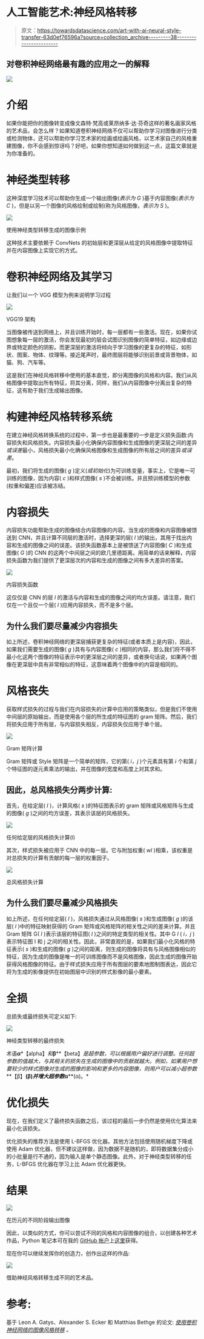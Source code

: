 # 人工智能艺术:神经风格转移

> 原文：<https://towardsdatascience.com/art-with-ai-neural-style-transfer-63d0ef76596a?source=collection_archive---------38----------------------->

## 对卷积神经网络最有趣的应用之一的解释

![](img/cb67f137ec9f4dfbfe1e3e8c6ca1ca72.png)

# 介绍

如果你能把你的图像转变成像文森特·梵高或莱昂纳多·达·芬奇这样的著名画家风格的艺术品，会怎么样？如果知道卷积神经网络不仅可以帮助你学习对图像进行分类或检测物体，还可以帮助你学习艺术家的绘画或绘画风格，以艺术家自己的风格重建图像，你不会感到惊讶吗？好吧，如果你想知道如何做到这一点，这篇文章就是为你准备的。

# 神经类型转移

这种深度学习技术可以帮助你生成一个输出图像(*表示为 G* )基于内容图像(*表示为 C* )，但是以另一个图像的风格绘制或绘制(称为风格图像，*表示为 S* )。

![](img/ab82c975149dd48568716c4bbe9c6df0.png)

使用神经类型转移生成的图像示例

这种技术主要依赖于 ConvNets 的初始层和更深层从给定的风格图像中提取特征并在内容图像上实现它的方式。

# 卷积神经网络及其学习

让我们以一个 VGG 模型为例来说明学习过程

![](img/b465925df2f939fce6fe6c09e90644a5.png)

VGG19 架构

当图像被传送到网络上，并且训练开始时，每一层都有一些激活。现在，如果你试图想象每一层的激活，你会发现最初的层会试图识别图像的简单特征，如边缘或边界或特定颜色的阴影。而更深层的激活将倾向于学习图像的更复杂的特征，如形状、图案、物体、纹理等。接近尾声时，最终图层将能够识别前景或背景物体，如猫、狗、汽车等。

这是我们在神经风格转移中使用的基本直觉，即分离图像的风格和内容。我们从风格图像中提取出所有特征，将其分离，同样，我们从内容图像中分离出复杂的特征，这有助于我们生成输出图像。

# 构建神经风格转移系统

在建立神经风格转换系统的过程中，第一步也是最重要的一步是定义损失函数:内容损失和风格损失。内容损失最小化确保内容图像和生成图像的更深层之间的差异*或误差*最小，风格损失最小化确保风格图像和生成图像的所有层之间的差异*或误差*。

最初，我们将生成的图像( *g* )定义(*或初始化*)为可训练变量，事实上，它是唯一可训练的图像，因为内容( *c* )和样式图像( *s* )不会被训练。并且预训练模型的参数(权重和偏差)应该被冻结。

# 内容损失

内容损失功能帮助生成的图像结合内容图像的内容。当生成的图像和内容图像被馈送到 CNN，并且计算不同层的激活时，选择更深的层( *l* )的输出，其用于找出内容和生成的图像之间的误差。该损失函数基本上是被馈送了内容图像( *C* )和生成图像( *G* )的 CNN 的这两个中间层之间的欧几里德距离。用简单的话来解释，内容损失函数为我们提供了更深层次的内容和生成的图像之间有多大差异的答案。

![](img/324c9400223e8d5c87ce48645d2710a6.png)

内容损失函数

这仅仅是 CNN 的层 *l* 的激活与内容和生成的图像之间的均方误差。请注意，我们仅在一个且仅一个层( *l* )应用内容损失，而不是多个层。

## 为什么我们要尽量减少内容损失

如上所述，卷积神经网络的更深层捕获更复杂的特征(或者本质上是内容)，因此，如果我们需要生成的图像( *g* )具有与内容图像( *c* )相同的内容，那么我们将不得不最小化这两个图像的特征表示中的更深层之间的差异，或者换句话说，如果两个图像在更深层中具有非常相似的特征，这意味着两个图像中的内容是相同的。

# 风格丧失

获取样式损失的过程与我们在内容损失的计算中应用的策略类似，但是我们不使用中间层的原始输出，而是使用各个层的所生成的特征图的 gram 矩阵。然后，我们将损失应用于所有层，与内容损失相反，内容损失仅应用于单个层。

![](img/ed5387f49cbc580e6194dc75fed04f27.png)

Gram 矩阵计算

Gram 矩阵或 Style 矩阵是一个简单的矩阵，它的第( *i，j* )个元素具有第 *i* 个和第 *j* 个特征图的逐元素乘法的输出，并在图像的宽度和高度上对其求和。

## 因此，总风格损失分两步计算:

首先，在给定层( *l* )，计算风格( *s* )的特征图表示的 gram 矩阵或风格矩阵与生成的图像( *g* )之间的均方误差，其表示该层的风格损失。

![](img/c9c57aae3e275623bcc6ad0550c308c0.png)

任何给定层的风格损失计算(l)

其次，样式损失被应用于 CNN 中的每一层。它与附加权重( *wl* )相乘，该权重是对总损失的计算有贡献的每一层的权重因子。

![](img/f0916e18c8357fd05c334672a41aed62.png)

总风格损失计算

## 为什么我们要尽量减少风格损失

如上所述，在任何给定层( *l* )，风格损失通过从风格图像( *s* )和生成图像( *g* )的该层( *l* )中的特征映射获得的 Gram 矩阵或风格矩阵的相关性之间的差来计算。并且 Gram 矩阵 G( *l* )表示该层的特征图( *l* )之间的特定类型的相关性。其中 G *l* ( *i，j* )表示特征图 I 和 j 之间的相关性。因此，非常直观的是，如果我们最小化风格的特征表示( *s* )和生成的图像( *g* )之间的距离，则生成的图像将具有与风格图像相似的特征，因为生成的图像是唯一的可训练图像而不是风格图像，因此生成的图像开始获得风格图像的特征。由于样式损失应用于所有图层的要素地图制图表达，因此它将为生成的影像提供在初始图层中识别的样式影像的最小要素。

# 全损

总损失或最终损失可定义如下:

![](img/197756897c8c2ae47deefaad488eef53.png)

神经类型转移的最终损失

术语***α****【alpha】*和***β****【beta】*是超参数，可以根据用户偏好进行调整。任何超参数的值越大，与其相关的损失在生成的图像中的贡献就越大。例如，如果用户想要较少的样式图像对生成的图像的影响和更多的内容图像，则用户可以减小超参数***【β】****(β)*并增大超参数***α****(α)。*

# 优化损失

现在，在我们定义了最终损失函数之后，该过程的最后一步仍然是使用优化算法来最小化该损失。

优化损失的推荐方法是使用 L-BFGS 优化器。其他方法包括使用随机梯度下降或使用 Adam 优化器，但不建议这样做，因为数据不是随机的，即将数据集分成小的小批量是行不通的，因为输入是单个静态图像。此外，对于神经类型转移的任务，L-BFGS 优化器在学习上比 Adam 优化器更快。

# 结果

![](img/ab5c3fa8c82f9186396dca7b642d8591.png)

在历元的不同阶段输出图像

因此，以类似的方式，你可以尝试不同的风格和内容图像的组合，以创建各种艺术作品，Python 笔记本可在我的 [GitHub 帐户](http://github.com/SivinX11)上[这里](https://github.com/SivinX11/Neural_Style_Transfer)获得。

现在你可以继续发挥你的创造力，创作出这样的作品:

![](img/4e3f45154fac8d783b31a485ad9ed37f.png)

借助神经风格转移生成不同的艺术品。

# 参考:

基于 Leon A. Gatys、Alexander S. Ecker 和 Matthias Bethge 的论文: [*使用卷积神经网络的图像风格转移*](https://www.cv-foundation.org/openaccess/content_cvpr_2016/papers/Gatys_Image_Style_Transfer_CVPR_2016_paper.pdf) *。*